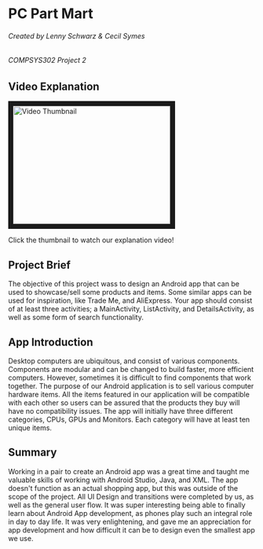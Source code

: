# PC Part Mart
###### Created by Lenny Schwarz & Cecil Symes
###### COMPSYS302 Project 2

## Video Explanation

<a href="http://www.youtube.com/watch?feature=player_embedded&v=gX6i9sc4xtY" target="_blank"><img src="http://img.youtube.com/vi/gX6i9sc4xtY/0.jpg" 
alt="Video Thumbnail" width="320" height="240" border="10" /></a>

Click the thumbnail to watch our explanation video!

## Project Brief

The objective of this project wass to design an Android app that can be used to showcase/sell some products and items. Some similar apps can be used for inspiration, like Trade Me, and AliExpress. Your app should consist of at least three activities; a MainActivity, ListActivity, and DetailsActivity, as well as some form of search functionality.

## App Introduction

Desktop computers are ubiquitous, and consist of various components. Components are modular and can be changed to build faster, more efficient computers. However, sometimes it is difficult to find components that work together. The purpose of our Android application is to sell various computer hardware items. All the items featured in our application will be compatible with each other so users can be assured that the products they buy will have no compatibility issues. The app will initially have three different categories, CPUs, GPUs and Monitors. Each category will have at least ten unique items.

## Summary

Working in a pair to create an Android app was a great time and taught me valuable skills of working with Android Studio, Java, and XML. The app doesn't function as an actual shopping app, but this was outside of the scope of the project. All UI Design and transitions were completed by us, as well as the general user flow. It was super interesting being able to finally learn about Android App development, as phones play such an integral role in day to day life. It was very enlightening, and gave me an appreciation for app development and how difficult it can be to design even the smallest app we use.
